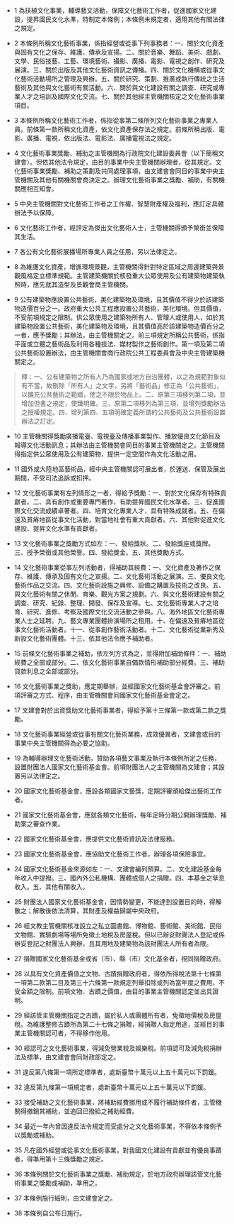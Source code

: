 * 1 為扶植文化事業，輔導藝文活動，保障文化藝術工作者，促進國家文化建設，提昇國民文化水準，特制定本條例；本條例未規定者，適用其他有關法律之規定。

* 2 本條例所稱文化藝術事業，係指經營或從事下列事務者：一、關於文化資產與固有文化之保存、維護、傳承及宣揚。二、關於音樂、舞蹈、美術、戲劇、文學、民俗技藝、工藝、環境藝術、攝影、廣播、電影、電視之創作、研究及展演。三、關於出版及其他文化藝術資訊之傳播。四、關於文化機構或從事文化藝術活動場所之管理及興辦。五、關於研究、策劃、推廣或執行傳統之生活藝術及其他與文化藝術有關活動。六、關於與文化建設有關之調查、研究或專業人才之培訓及國際文化交流。七、關於其他經主管機關核定之文化藝術事業項目。

* 3 本條例所稱文化藝術工作者，係指從事第二條所列文化藝術事業之專業人員。前條第一款所稱文化資產，依文化資產保存法之規定。前條所稱出版、電影、廣播、電視，依出版法、電影法、廣播電視法之規定。

* 4 文化藝術事業獎勵、補助之主管機關為行政院文化建設委員會（以下簡稱文建會）。但依其他法令規定，由目的事業中央主管機關辦理者，從其規定。文化藝術事業獎勵、補助之策劃及共同處理事項，由文建會會同目的事業中央主管機關及其他有關機關會商決定之。辦理文化藝術事業之獎勵、補助，有關機關應相互知會。

* 5 中央主管機關對文化藝術工作者之工作權、智慧財產權及福利，應訂定具體辦法予以保障。

* 6 文化藝術工作者，經評定為傑出文化藝術人士，主管機關得頒予榮銜並保障其生活。

* 7 各公有文化藝術展播場所專業人員之任用，另以法律定之。

* 8 為維護文化資產，增進環境景觀，主管機關得針對特定區域之周邊建築與景觀風格定立標準規範。主管建築機關於核發重大公眾使用及公有建築物建築執照時，應先就其造型及景觀會商主管機關。

* 9 公有建築物應設置公共藝術，美化建築物及環境，且其價值不得少於該建築物造價百分之一。政府重大公共工程應設置公共藝術，美化環境。但其價值，不受前項規定之限制。供公眾使用之建築物所有人、管理人或使用人，如於其建築物設置公共藝術，美化建築物及環境，且其價值高於該建築物造價百分之一者，應予獎勵；其辦法，由主管機關定之。前三項規定所稱公共藝術，係指平面或立體之藝術品及利用各種技法、媒材製作之藝術創作。第一項及第二項公共藝術設置辦法，由主管機關會商行政院公共工程委員會及中央主管建築機關定之。

> 釋：一、公有建築物之所有人乃為國家或地方自治團體，以之為規範對象似有不當，故刪除「所有人」之文字，另將「藝術品」修正為「公共藝術」，以擴充公共藝術之範疇，使之不限於物品上。二、原第三項移列第二項，並增加但書之規定，使臻明確。三、原第二項移列為第三項，並增列獎勵辦法之授權規定。四、增列第四、五項明確定義所謂的公共藝術及公共藝術設置辦法之訂定。

* 10 主管機關得獎勵廣播電臺、電視臺及傳播事業製作、播放優良文化節目及報導文化活動訊息；其辦法由主管機關會同目的事業主管機關定之。主管機關得指定供公眾使用及公有建築物，提供一定空間作為文化活動之用。

* 11 國外或大陸地區藝術品，經中央主管機關認可展出者，於運送、保管及展出期間，不受司法追訴或扣押。

* 12 文化藝術事業有左列情形之一者，得給予獎勵：一、對於文化保存有特殊貢獻者。二、具有創作或重要專門著作，有助提昇國民文化水準者。三、促進國際文化交流成績卓著者。四、培育文化專業人才，具有特殊成就者。五、在偏遠及貧瘠地區從事文化活動，對當地社會有重大貢獻者。六、其他對促進文化建設、提昇文化水準有貢獻者。

* 13 文化藝術事業之獎勵方式如左：一、發給獎狀。二、發給獎座或獎牌。三、授予榮銜或其他榮譽。四、發給獎金。五、其他獎勵方式。

* 14 文化藝術事業從事左列活動者，得補助其經費：一、文化資產及著作之保存、維護、傳承及固有文化之宣揚。二、文化藝術活動之展演。三、優良文化藝術作品之交流。四、文化藝術設施之興修、設備之購置及技術之改良。五、與文化藝術有關之休閒、育樂、觀光方案之規劃。六、與文化藝術建設有關之調查、研究、紀錄、整理、開發、保存及宣導。七、文化藝術專業人才之培育、研究、進修、考察及國際文化交流活動之參與。八、海外地區文化藝術專業人士之延聘。九、藝文專業團體排演場所之租用。十、在偏遠及貧瘠地區從事文化藝術活動者。十一、從事創作藝術活動者。十二、文化藝術從業新秀及新設文化藝術團體。十三、依其他法令應予補助者。

* 15 前條文化藝術事業之補助，依左列方式為之，並得附加補助條件：一、補助經費之全部或部分。二、依文化藝術事業自備款情形補助部分經費。三、補助貸款利息之全部或部分。

* 16 文化藝術事業之獎助，應定期舉辦，並經國家文化藝術基金會評審之。前項評審之方式、程序，由主管機關會同國家文化藝術基金會定之。

* 17 文建會對於出資獎助文化藝術事業者，得給予第十三條第一款或第二款之獎勵。

* 18 文化藝術事業經營或從事有關文化藝術業務，成效優異者，文建會或目的事業中央主管機關得為必要之協助。

* 19 為輔導辦理文化藝術活動，贊助各項藝文事業及執行本條例所定之任務，設置財團法人國家文化藝術基金會。前項財團法人之主管機關為文建會；其設置另以法律定之。

* 20 國家文化藝術基金會，應設各類國家文藝獎，定期評審頒給傑出藝術工作者。

* 21 國家文化藝術基金會，應就各類文化藝術，每年定時分期公開辦理獎勵、補助案之審查作業。

* 22 國家文化藝術基金會，應提供文化藝術資訊及法律服務。

* 23 國家文化藝術基金會，應協助文化藝術工作者，辦理各項保險事宜。

* 24 國家文化藝術基金來源如左：一、文建會編列預算。二、文化建設基金每年收入中提撥。三、國內外公私機構、團體或個人之捐贈。四、本基金之孳息收入。五、其他有關收入。

* 25 財團法人國家文化藝術基金會，因情勢變更，不能達到設置目的時，得解散之；解散後依法清算，其財產及權益歸屬中央政府。

* 26 經文教主管機關核准設立之私立圖書館、博物館、藝術館、美術館、民俗文物館、實驗劇場等場所免徵土地稅及房屋稅。但以已辦妥財團法人登記或係辦妥登記之財團法人興辦，且其用地及建築物為該財團法人所有者為限。

* 27 捐贈國家文化藝術基金或省（市）、縣（市）文化基金者，視同捐贈政府。

* 28 以具有文化資產價值之文物、古蹟捐贈政府者，得依所得稅法第十七條第一項第二款第二目及第三十六條第一款規定列舉扣除或列為當年度之費用，不受金額之限制。前項文物、古蹟之價值，由目的事業主管機關認定並出具證明。

* 29 經該管主管機關指定之古蹟，屬於私人或團體所有者，免徵地價稅及房屋稅。為維護整修古蹟所為第二十七條之捐贈，經捐贈人指定用途，並經目的事業主管機關認可者，不得移作他用。

* 30 經認可之文化藝術事業，得減免營業稅及娛樂稅。前項認可及減免稅捐辦法及標準，由文建會會同財政部定之。

* 31 違反第八條第一項所定標準者，處新臺幣十萬元以上五十萬元以下罰鍰。

* 32 違反第九條第一項規定者，處新臺幣十萬元以上五十萬元以下罰鍰。

* 33 接受補助之文化藝術事業，將補助經費挪用或不履行補助條件者，主管機關得撤銷其補助，並追回已撥給之補助經費。

* 34 最近一年內曾因違反法令規定而受處分之文化藝術事業，不得依本條例予以獎勵或補助。

* 35 凡在國外經營或從事文化藝術事業，對我國文化建設有貢獻並有優良事蹟者，得準用第十三條獎勵之規定。

* 36 本條例關於文化藝術事業之獎勵、補助規定，於地方政府辦理該管文化藝術事業之獎勵或補助，準用之。

* 37 本條例施行細則，由文建會定之。

* 38 本條例自公布日施行。


